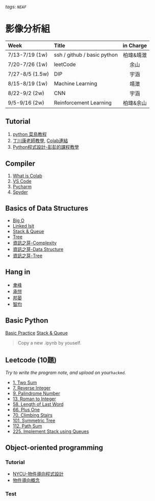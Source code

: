 
###### tags: `NEAF`

# 影像分析組


| Week            | Title                       | in Charge |
|:--------------- |:--------------------------- |:---------:|
| 7/13-7/19 (1w)  | ssh / github / basic python | 柏瑋&靖澂  |
| 7/20-7/26 (1w)  | leetCode                    |   余山    |
| 7/27-8/5 (1.5w) | DIP                         |   宇涵    |
| 8/15-8/19 (1w)  | Machine Learning            |   靖澂    |
| 8/22-9/2 (2w)   | CNN                         |   宇涵    |
| 9/5-9/16 (2w)   | Reinforcement Learning      | 柏瑋&余山  |



## Tutorial
1. [python 菜鳥教程](https://www.runoob.com/python3/python3-tutorial.html)
2. [丁川康老師教學](https://www.youtube.com/watch?v=EP1O1GkddGQ), [Colab連結](https://colab.research.google.com/drive/1G26jv3VEbF5Ov4-LxfaXDj_0Ii-QtZIB?authuser=4)
3. [Python程式設計-彭彭的課程教學](https://training.pada-x.com/python-start.htm)

## Compiler
1. [What is Colab](https://colab.research.google.com/notebooks/welcome.ipynb?hl=zh-tw)
2. [VS Code](https://ithelp.ithome.com.tw/articles/10191357)
3. [Pycharm](https://www.runoob.com/w3cnote/pycharm-windows-install.html)
4. [Spyder](https://www.spyder-ide.org)


## Basics of Data Structures
- [Big O](https://www.youtube.com/watch?v=v4cd1O4zkGw)
- [Linked lsit](https://www.youtube.com/watch?v=njTh_OwMljA)
- [Stack & Queue](https://www.youtube.com/watch?v=wjI1WNcIntg)
- [Tree](https://www.youtube.com/watch?v=oSWTXtMglKE)
- [資訊之芽-Complexity](https://www.youtube.com/watch?v=_r7cfVrn28c)
- [資訊之芽-Data Structure](https://www.youtube.com/watch?v=EH5XO2iYJvM)
- [資訊之芽-Tree](https://www.youtube.com/watch?v=XEzd5yZLpoM)

## Hang in
- [聿峰](https://github.com/phocion1109/NEAF_Rozen)
- [承愷](https://github.com/Wu-Cheng-Kai/NEAF_Rozen)
- [邦晏](https://github.com/yen111033631/NEAF_Rozen)
- [智均](https://github.com/y880916c/NEAF_Rozen)

## Basic Python
[Basic Practice](https://colab.research.google.com/drive/1UVAnBfGOuaCM-qp3HO6eims7SRXwPoq6?usp=sharing)
[Stack & Queue](https://colab.research.google.com/drive/18zm7pgqw65PDWExdqgkeAr2DXjeKSYh_?authuser=4#scrollTo=DjuhFMc28LhC)
> Copy a new .ipynb by youself.



## Leetcode (10題)
*Try to write the program note, and upload on your`hackmd`.*

- [1. Two Sum](https://leetcode.com/problems/two-sum/)
- [7. Reverse Integer](https://leetcode.com/problems/reverse-integer/)
- [9. Palindrome Number](https://leetcode.com/problems/palindrome-number/)
- [13. Roman to Integer](https://leetcode.com/problems/roman-to-integer/)
- [58. Length of Last Word](https://leetcode.com/problems/length-of-last-word/)
- [66. Plus One](https://leetcode.com/problems/plus-one/)
- [70. Climbing Stairs](https://leetcode.com/problems/climbing-stairs/)
- [101. Symmetric Tree](https://leetcode.com/problems/symmetric-tree/)
- [112. Path Sum](https://leetcode.com/problems/path-sum/)
- [225. Implement Stack using Queues](https://leetcode.com/problems/implement-stack-using-queues/)





## Object-oriented programming
### Tutorial 
- [NYCU-物件導向程式設計](https://ocw.nctu.edu.tw/course_detail-v.php?bgid=8&gid=0&nid=343)
- [物件導向概念](https://totoroliu.medium.com/物件導向-object-oriented-programming-概念-5f205d437fd6)
### Test
